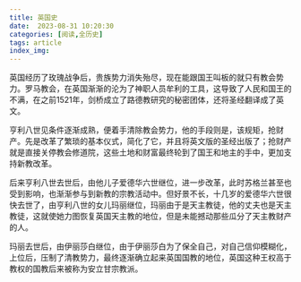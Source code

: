 ```yaml
---
title: 英国史
date:  2023-08-31 10:20:30
categories: [阅读,全历史]
tags: article
index_img: 
---
```

英国经历了玫瑰战争后，贵族势力消失殆尽，现在能跟国王叫板的就只有教会势力。罗马教会，在英国渐渐的沦为了神职人员牟利的工具，这导致了人民和国王的不满，在之前1521年，剑桥成立了路德教研究的秘密团体，还将圣经翻译成了英文。

亨利八世见条件逐渐成熟，便着手清除教会势力，他的手段则是，该规矩，抢财产。先是改革了繁琐的基本仪式，简化了它，并且将英文版的圣经出版了；抢财产就是直接关停教会修道院，这些土地和财富最终轮到了国王和地主的手中，更加支持新教改革。

后来亨利八世去世后，由他儿子爱德华六世继位，进一步改革，此时苏格兰甚至也受到影响，也渐渐参与到新教的宗教活动中。但好景不长，十几岁的爱德华六世很快去世了，由亨利八世的女儿玛丽继位，玛丽由于是天主教徒，他的丈夫也是天主教徒，这就使她力图恢复英国天主教的地位，但是未能撼动那些瓜分了天主教财产的人。

玛丽去世后，由伊丽莎白继位，由于伊丽莎白为了保全自己，对自己信仰模糊化，上位后，压制了清教势力，最终逐渐确立起来英国国教的地位，英国这种王权高于教权的国教后来被称为安立甘宗教派。